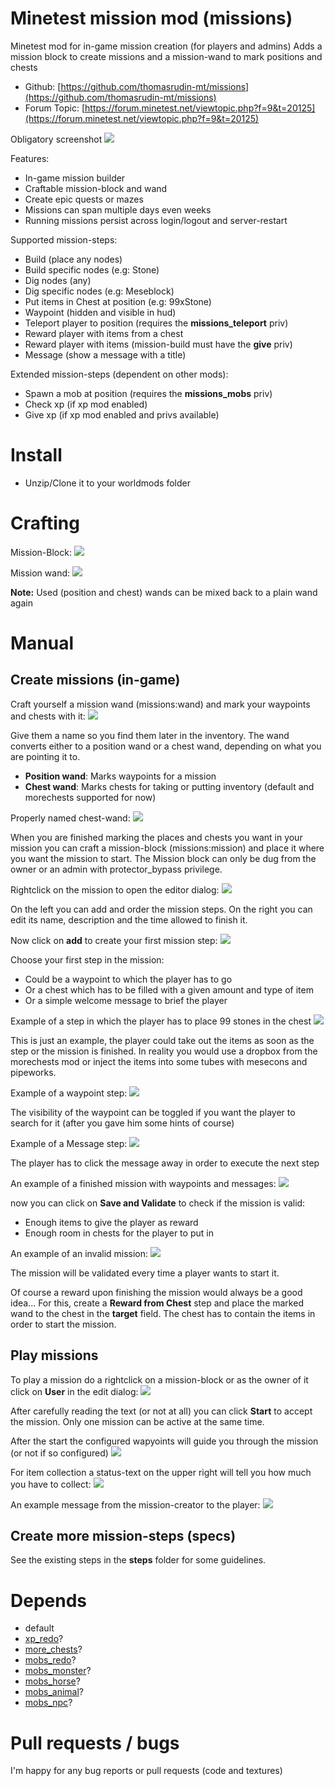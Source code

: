 Minetest mission mod (missions)
======

Minetest mod for in-game mission creation (for players and admins)
Adds a mission block to create missions and a mission-wand to mark positions and chests

* Github: [https://github.com/thomasrudin-mt/missions](https://github.com/thomasrudin-mt/missions)
* Forum Topic: [https://forum.minetest.net/viewtopic.php?f=9&t=20125](https://forum.minetest.net/viewtopic.php?f=9&t=20125)

Obligatory screenshot
![](screenshots/intro.png?raw=true)

Features:
* In-game mission builder
* Craftable mission-block and wand
* Create epic quests or mazes
* Missions can span multiple days even weeks
* Running missions persist across login/logout and server-restart

Supported mission-steps:
* Build (place any nodes)
* Build specific nodes (e.g: Stone)
* Dig nodes (any)
* Dig specific nodes (e.g: Meseblock)
* Put items in Chest at position (e.g: 99xStone)
* Waypoint (hidden and visible in hud)
* Teleport player to position (requires the **missions_teleport** priv)
* Reward player with items from a chest
* Reward player with items (mission-build must have the **give** priv)
* Message (show a message with a title)

Extended mission-steps (dependent on other mods):
* Spawn a mob at position (requires the **missions_mobs** priv)
* Check xp (if xp mod enabled)
* Give xp (if xp mod enabled and privs available)

# Install

* Unzip/Clone it to your worldmods folder

# Crafting

Mission-Block:
![](screenshots/craft_mission.png?raw=true)

Mission wand:
![](screenshots/craft_wand1.png?raw=true)

**Note:** Used (position and chest) wands can be mixed back to a plain wand again

# Manual

## Create missions (in-game)

Craft yourself a mission wand (missions:wand) and mark your waypoints and chests with it:
![](screenshots/screenshot_20180724_205841.png?raw=true)

Give them a name so you find them later in the inventory.
The wand converts either to a position wand or a chest wand, depending on what you are pointing it to.
* **Position wand**: Marks waypoints for a mission
* **Chest wand**: Marks chests for taking or putting inventory (default and morechests supported for now)

Properly named chest-wand:
![](screenshots/screenshot_20180724_205926.png?raw=true)


When you are finished marking the places and chests you want in your mission
you can craft a mission-block (missions:mission) and place it where you want the mission to start.
The Mission block can only be dug from the owner or an admin with protector_bypass privilege.

Rightclick on the mission to open the editor dialog:
![](screenshots/screenshot_20180724_205947.png?raw=true)

On the left you can add and order the mission steps.
On the right you can edit its name, description and the time allowed to finish it.

Now click on **add** to create your first mission step:
![](screenshots/screenshot_20180724_205958.png?raw=true)

Choose your first step in the mission:
* Could be a waypoint to which the player has to go
* Or a chest which has to be filled with a given amount and type of item
* Or a simple welcome message to brief the player

Example of a step in which the player has to place 99 stones in the chest
![](screenshots/screenshot_20180724_210022.png?raw=true)

This is just an example, the player could take out the items as soon as the step or the mission is finished.
In reality you would use a dropbox from the morechests mod or inject the items into some tubes with mesecons and pipeworks.

Example of a waypoint step:
![](screenshots/screenshot_20180724_210049.png?raw=true)

The visibility of the waypoint can be toggled if you want the player to search for it (after you gave him some hints of course)


Example of a Message step:
![](screenshots/screenshot_20180724_210108.png?raw=true)

The player has to click the message away in order to execute the next step

An example of a finished mission with waypoints and messages:
![](screenshots/screenshot_20180724_210112.png?raw=true)

now you can click on **Save and Validate** to check if the mission is valid:
* Enough items to give the player as reward
* Enough room in chests for the player to put in

An example of an invalid mission:
![](screenshots/screenshot_20180724_210145.png?raw=true)

The mission will be validated every time a player wants to start it.

Of course a reward upon finishing the mission would always be a good idea...
For this, create a **Reward from Chest** step and place the marked wand to the chest in the **target** field.
The chest has to contain the items in order to start the mission.

## Play missions

To play a mission do a rightclick on a mission-block or as the owner of it click on **User** in the edit dialog:
![](screenshots/screenshot_20180724_210206.png?raw=true)

After carefully reading the text (or not at all) you can click **Start** to accept the mission.
Only one mission can be active at the same time.

After the start the configured wapyoints will guide you through the mission (or not if so configured)
![](screenshots/screenshot_20180724_210221.png?raw=true)

For item collection a status-text on the upper right will tell you how much you have to collect:
![](screenshots/screenshot_20180724_210232.png?raw=true)


An example message from the mission-creator to the player:
![](screenshots/screenshot_20180724_210243.png?raw=true)

## Create more mission-steps (specs)

See the existing steps in the **steps** folder for some guidelines.

# Depends

* default
* [xp_redo](https://github.com/thomasrudin-mt/xp_redo)?
* [more_chests](https://github.com/minetest-mods/more_chests)?
* [mobs_redo](https://notabug.org/TenPlus1/mobs_redo)?
* [mobs_monster](https://notabug.org/TenPlus1/mobs_monster)?
* [mobs_horse](https://notabug.org/TenPlus1/mob_horse)?
* [mobs_animal](https://notabug.org/TenPlus1/mobs_animal)?
* [mobs_npc](https://notabug.org/TenPlus1/mobs_npc)?

# Pull requests / bugs

I'm happy for any bug reports or pull requests (code and textures)


